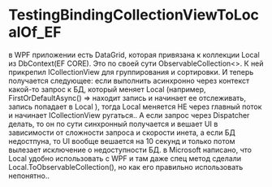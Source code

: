# TestingBindingCollectionViewToLocalOf_EF
в WPF приложении есть DataGrid, которая привязана к коллекции Local из DbContext(EF CORE). Это по своей сути ObservableCollection<>. 
К ней прикрепил ICollectionView для группирования и сортировки. И теперь получается следующее: если выполнить асинхронно через контекст какой-то запрос к БД, 
который меняет Local (например, FirstOrDefaultAsync() => находит запись и начинает ее отслеживать, запись попадает в Local ), тогда Local меняется НЕ через главный поток
и начинает ICollectionView ругаться..
А если запрос через Dispatcher делать, то он по сути синхронный получается и вешает UI в зависимости от сложности запроса и скорости инета, а если БД недостпуна, 
то UI вообще вешается на 10 секунд и только потом вылезает исключение о недоступности БД.
в Microsoft написано, что Local удобно использовать c WPF и там даже спец метод сделали Local.ToObservableCollection(), но как его правильно использовать непонятно..
